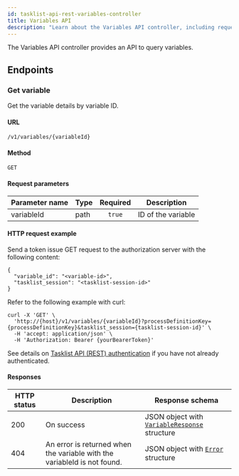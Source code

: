 ```yaml
---
id: tasklist-api-rest-variables-controller
title: Variables API
description: "Learn about the Variables API controller, including request parameters, and an HTTP request example."
---
```


The Variables API controller provides an API to query variables.

## Endpoints

### Get variable

Get the variable details by variable ID.

#### URL

`/v1/variables/{variableId}`

#### Method

`GET`

#### Request parameters

| Parameter name | Type | Required | Description        |
| -------------- | ---- | :------: | ------------------ |
| variableId     | path |  `true`  | ID of the variable |

#### HTTP request example

Send a token issue GET request to the authorization server with the following content:

```
{
  "variable_id": "<variable-id>",
  "tasklist_session": "<tasklist-session-id>"
}
```

Refer to the following example with curl:

```
curl -X 'GET' \
  'http://{host}/v1/variables/{variableId}?processDefinitionKey={processDefinitionKey}&tasklist_session={tasklist-session-id}' \
  -H 'accept: application/json' \
  -H 'Authorization: Bearer {yourBearerToken}'
```

See details on [Tasklist API (REST) authentication](/apis-tools/tasklist-api-rest/tasklist-api-rest-authentication.md) if you have not already authenticated.

#### Responses

| HTTP status | Description                                                              | Response schema                                                                             |
| ----------- | ------------------------------------------------------------------------ | ------------------------------------------------------------------------------------------- |
| 200         | On success                                                               | JSON object with [`VariableResponse`](../schemas/responses/variable-response.mdx) structure |
| 404         | An error is returned when the variable with the variableId is not found. | JSON object with [`Error`](../schemas/responses/error-response.mdx) structure               |
